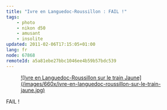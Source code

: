```yaml
---
title: "Ivre en Languedoc-Roussillon : FAIL !"
tags:
    - photo
    - nikon d50
    - amusant
    - insolite
updated: 2011-02-06T17:15:05+01:00
lang: fr
node: 67868
remoteId: a5a81ebe27bbc1046ee4b59b57bdc539
---
```

<figure class="object-center"><a href="/images/ivre-en-languedoc-roussillon-sur-le-train-jaune.jpg">![Ivre en Languedoc-Roussillon sur le train Jaune](/images/660x/ivre-en-languedoc-roussillon-sur-le-train-jaune.jpg)
</a></figure>


FAIL !

